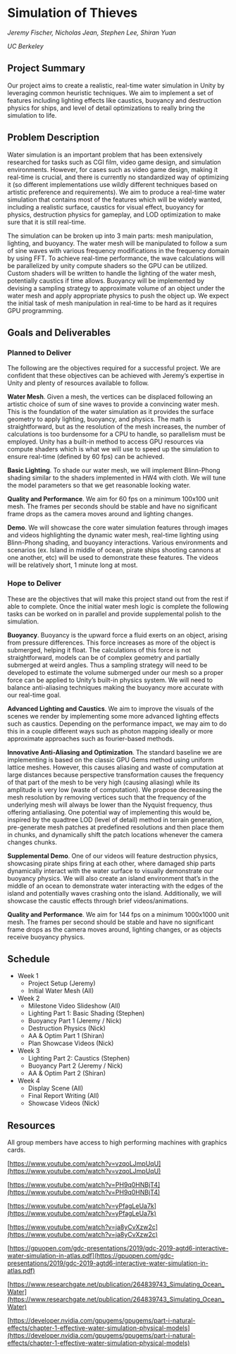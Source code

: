 # Simulation of Thieves

_Jeremy Fischer, Nicholas Jean, Stephen Lee, Shiran Yuan_

_UC Berkeley_

## Project Summary

Our project aims to create a realistic, real-time water simulation in Unity by leveraging common heuristic techniques. We aim to implement a set of features including lighting effects like caustics, buoyancy and destruction physics for ships, and level of detail optimizations to really bring the simulation to life.

## Problem Description

Water simulation is an important problem that has been extensively researched for tasks such as CGI film, video game design, and simulation environments. However, for cases such as video game design, making it real-time is crucial, and there is currently no standardized way of optimizing it (so different implementations use wildly different techniques based on artistic preference and requirements). We aim to produce a real-time water simulation that contains most of the features which will be widely wanted, including a realistic surface, caustics for visual effect, buoyancy for physics, destruction physics for gameplay, and LOD optimization to make sure that it is still real-time.

The simulation can be broken up into 3 main parts: mesh manipulation, lighting, and buoyancy. The water mesh will be manipulated to follow a sum of sine waves with various frequency modifications in the frequency domain by using FFT. To achieve real-time performance, the wave calculations will be parallelized by unity compute shaders so the GPU can be utilized. Custom shaders will be written to handle the lighting of the water mesh, potentially caustics if time allows. Buoyancy will be implemented by devising a sampling strategy to approximate volume of an object under the water mesh and apply appropriate physics to push the object up.
We expect the initial task of mesh manipulation in real-time to be hard as it requires GPU programming. 

## Goals and Deliverables

### Planned to Deliver

The following are the objectives required for a successful project. We are confident that these objectives can be achieved with Jeremy’s expertise in Unity and plenty of resources available to follow.

__Water Mesh__. Given a mesh, the vertices can be displaced following an artistic choice of sum of sine waves to provide a convincing water mesh. This is the foundation of the water simulation as it provides the surface geometry to apply lighting, buoyancy, and physics. The math is straightforward, but as the resolution of the mesh increases, the number of calculations is too burdensome for a CPU to handle, so parallelism must be employed. Unity has a built-in method to access GPU resources via compute shaders which is what we will use to speed up the simulation to ensure real-time (defined by 60 fps) can be achieved.

__Basic Lighting__. To shade our water mesh, we will implement Blinn-Phong shading similar to the shaders implemented in HW4 with cloth. We will tune the model parameters so that we get reasonable looking water.

__Quality and Performance__. We aim for 60 fps on a minimum 100x100 unit mesh. The frames per seconds should be stable and have no significant frame drops as the camera moves around and lighting changes.

__Demo__. We will showcase the core water simulation features through images and videos highlighting the dynamic water mesh, real-time lighting using Blinn-Phong shading, and buoyancy interactions. Various environments and scenarios (ex. Island in middle of ocean, pirate ships shooting cannons at one another, etc) will be used to demonstrate these features. The videos will be relatively short, 1 minute long at most. 

### Hope to Deliver

These are the objectives that will make this project stand out from the rest if able to complete. Once the initial water mesh logic is complete the following tasks can be worked on in parallel and provide supplemental polish to the simulation.

__Buoyancy__. Buoyancy is the upward force a fluid exerts on an object, arising from pressure differences. This force increases as more of the object is submerged, helping it float. The calculations of this force is not straightforward, models can be of complex geometry and partially submerged at weird angles. Thus a sampling strategy will need to be developed to estimate the volume submerged under our mesh so a proper force can be applied to Unity’s built-in physics system. We will need to balance anti-aliasing techniques making the buoyancy more accurate with our real-time goal.

__Advanced Lighting and Caustics__. We aim to improve the visuals of the scenes we render by implementing some more advanced lighting effects such as caustics. Depending on the performance impact, we may aim to do this in a couple different ways such as photon mapping ideally or more approximate approaches such as fourier-based methods.

__Innovative Anti-Aliasing and Optimization__. The standard baseline we are implementing is based on the classic GPU Gems method using uniform lattice meshes. However, this causes aliasing and waste of computation at large distances because perspective transformation causes the frequency of that part of the mesh to be very high (causing aliasing) while its amplitude is very low (waste of computation). We propose decreasing the mesh resolution by removing vertices such that the frequency of the underlying mesh will always be lower than the Nyquist frequency, thus offering antialiasing. One potential way of implementing this would be, inspired by the quadtree LOD (level of detail) method in terrain generation, pre-generate mesh patches at predefined resolutions and then place them in chunks, and dynamically shift the patch locations whenever the camera changes chunks.

__Supplemental Demo__. One of our videos will feature destruction physics, showcasing pirate ships firing at each other, where damaged ship parts dynamically interact with the water surface to visually demonstrate our buoyancy physics. We will also create an island environment that’s in the middle of an ocean to demonstrate water interacting with the edges of the island and potentially waves crashing onto the island. Additionally, we will showcase the caustic effects through brief videos/animations.

__Quality and Performance__. We aim for 144 fps on a minimum 1000x1000 unit mesh. The frames per second should be stable and have no significant frame drops as the camera moves around, lighting changes, or as objects receive buoyancy physics.

## Schedule

- Week 1
  - Project Setup (Jeremy)
  - Initial Water Mesh (All)
- Week 2
  - Milestone Video Slideshow (All)
  - Lighting Part 1: Basic Shading (Stephen)
  - Buoyancy Part 1 (Jeremy / Nick)
  - Destruction Physics (Nick)
  - AA & Optim Part 1 (Shiran)
  - Plan Showcase Videos (Nick)
- Week 3
  - Lighting Part 2: Caustics (Stephen)
  - Buoyancy Part 2 (Jeremy / Nick)
  - AA & Optim Part 2 (Shiran)
- Week 4
  - Display Scene (All)
  - Final Report Writing (All)
  - Showcase Videos (Nick)

## Resources

All group members have access to high performing machines with graphics cards.

[https://www.youtube.com/watch?v=vzqoLJmpUqU](https://www.youtube.com/watch?v=vzqoLJmpUqU)

[https://www.youtube.com/watch?v=PH9q0HNBjT4](https://www.youtube.com/watch?v=PH9q0HNBjT4)

[https://www.youtube.com/watch?v=yPfagLeUa7k](https://www.youtube.com/watch?v=yPfagLeUa7k)

[https://www.youtube.com/watch?v=ja8yCvXzw2c](https://www.youtube.com/watch?v=ja8yCvXzw2c)

[https://gpuopen.com/gdc-presentations/2019/gdc-2019-agtd6-interactive-water-simulation-in-atlas.pdf](https://gpuopen.com/gdc-presentations/2019/gdc-2019-agtd6-interactive-water-simulation-in-atlas.pdf)

[https://www.researchgate.net/publication/264839743_Simulating_Ocean_Water](https://www.researchgate.net/publication/264839743_Simulating_Ocean_Water)

[https://developer.nvidia.com/gpugems/gpugems/part-i-natural-effects/chapter-1-effective-water-simulation-physical-models](https://developer.nvidia.com/gpugems/gpugems/part-i-natural-effects/chapter-1-effective-water-simulation-physical-models)

